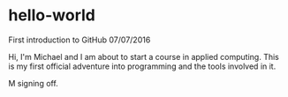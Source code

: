 # hello-world
First introduction to GitHub 07/07/2016

Hi,
I'm Michael and I am about to start a course in applied computing.
This is my first official adventure into programming and the tools involved in it. 

M signing off.
